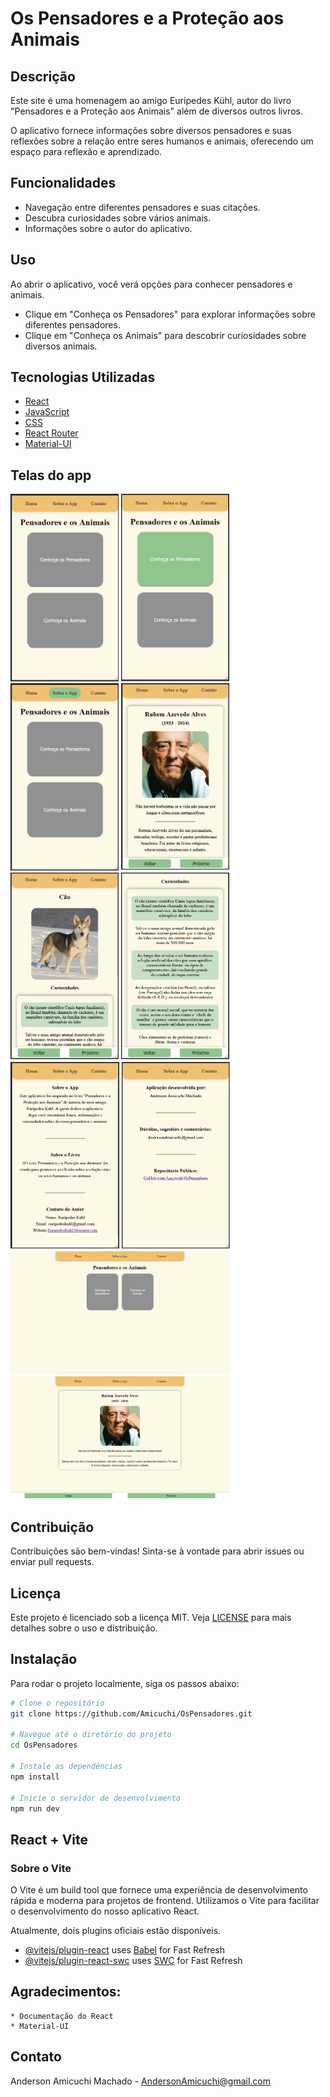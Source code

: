 # Os Pensadores e a Proteção aos Animais

## Descrição
Este site é uma homenagem ao amigo Eurípedes Kühl, autor do livro "Pensadores e a Proteção aos Animais" além de diversos outros livros. 

O aplicativo fornece informações sobre diversos pensadores e suas reflexões sobre a relação entre seres humanos e animais, oferecendo um espaço para reflexão e aprendizado.


## Funcionalidades
- Navegação entre diferentes pensadores e suas citações.
- Descubra curiosidades sobre vários animais.
- Informações sobre o autor do aplicativo.


## Uso
Ao abrir o aplicativo, você verá opções para conhecer pensadores e animais.
- Clique em "Conheça os Pensadores" para explorar informações sobre diferentes pensadores.
- Clique em "Conheça os Animais" para descobrir curiosidades sobre diversos animais.


## Tecnologias Utilizadas
- [React](https://reactjs.org/)
- [JavaScript](https://developer.mozilla.org/pt-BR/docs/Web/JavaScript)
- [CSS](https://developer.mozilla.org/pt-BR/docs/Web/CSS)
- [React Router](https://reactrouter.com/)
- [Material-UI](https://mui.com/)


## Telas do app

<img src="./public/telas/01.png" alt="Tela Inicial" style="max-height: 300px; width: auto;" />
<img src="./public/telas/02.png" alt="Tela Inicial com mouse sobre o botão" style="max-height: 300px; width: auto;" />
<img src="./public/telas/03.png" alt="Tela Inicial com mouse sobre o menu" style="max-height: 300px; width: auto;" />
<img src="./public/telas/04.png" alt="Tela Pensador" style="max-height: 300px; width: auto;" />
<img src="./public/telas/10.png" alt="Tela Animais" style="max-height: 300px; width: auto;" />
<img src="./public/telas/05.png" alt="Tela Animais Curiosidade" style="max-height: 300px; width: auto;" />
<img src="./public/telas/06.png" alt="Tela Sobre o App" style="max-height: 300px; width: auto;" />
<img src="./public/telas/07.png" alt="Tela Contato" style="max-height: 300px; width: auto;" />
<img src="./public/telas/08.png" alt="Tela Inicial WEB" style="max-height: 300px; max-width: 350px;" />
<img src="./public/telas/09.png" alt="Tela Pensador WEB" style="max-height: 300px; max-width: 350px;" />


## Contribuição

Contribuições são bem-vindas! Sinta-se à vontade para abrir issues ou enviar pull requests. 


## Licença

Este projeto é licenciado sob a licença MIT. Veja [LICENSE](LICENSE) para mais detalhes sobre o uso e distribuição.


## Instalação

Para rodar o projeto localmente, siga os passos abaixo:

```bash
# Clone o repositório
git clone https://github.com/Amicuchi/OsPensadores.git

# Navegue até o diretório do projeto
cd OsPensadores

# Instale as dependências
npm install

# Inicie o servidor de desenvolvimento
npm run dev

```


## React + Vite

### Sobre o Vite
O Vite é um build tool que fornece uma experiência de desenvolvimento rápida e moderna para projetos de frontend. Utilizamos o Vite para facilitar o desenvolvimento do nosso aplicativo React.

Atualmente, dois plugins oficiais estão disponíveis.

- [@vitejs/plugin-react](https://github.com/vitejs/vite-plugin-react/blob/main/packages/plugin-react/README.md) uses [Babel](https://babeljs.io/) for Fast Refresh
- [@vitejs/plugin-react-swc](https://github.com/vitejs/vite-plugin-react-swc) uses [SWC](https://swc.rs/) for Fast Refresh


## Agradecimentos:
    * Documentação do React
    * Material-UI


## Contato
Anderson Amicuchi Machado - AndersonAmicuchi@gmail.com